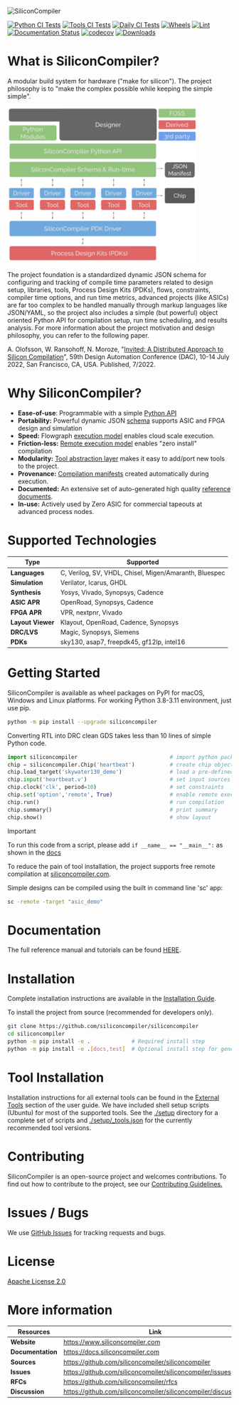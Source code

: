 ![SiliconCompiler](https://raw.githubusercontent.com/siliconcompiler/siliconcompiler/main/docs/_images/sc_logo_with_text.png)

[![Python CI Tests](https://github.com/siliconcompiler/siliconcompiler/actions/workflows/python_ci.yml/badge.svg)](https://github.com/siliconcompiler/siliconcompiler/actions/workflows/python_ci.yml)
[![Tools CI Tests](https://github.com/siliconcompiler/siliconcompiler/actions/workflows/tools_ci.yml/badge.svg)](https://github.com/siliconcompiler/siliconcompiler/actions/workflows/tools_ci.yml)
[![Daily CI Tests](https://github.com/siliconcompiler/siliconcompiler/actions/workflows/daily_ci.yml/badge.svg)](https://github.com/siliconcompiler/siliconcompiler/actions/workflows/daily_ci.yml)
[![Wheels](https://github.com/siliconcompiler/siliconcompiler/actions/workflows/wheels.yml/badge.svg?event=schedule)](https://github.com/siliconcompiler/siliconcompiler/actions/workflows/wheels.yml)
[![Lint](https://github.com/siliconcompiler/siliconcompiler/actions/workflows/lint.yml/badge.svg)](https://github.com/siliconcompiler/siliconcompiler/actions/workflows/lint.yml)
[![Documentation Status](https://readthedocs.org/projects/siliconcompiler/badge/?version=latest)](https://docs.siliconcompiler.com/en/latest/?badge=latest)
[![codecov](https://codecov.io/github/siliconcompiler/siliconcompiler/branch/main/graph/badge.svg?token=V5BQR42Q8C)](https://codecov.io/github/siliconcompiler/siliconcompiler)
[![Downloads](https://static.pepy.tech/personalized-badge/siliconcompiler?period=total&units=international_system&left_color=grey&right_color=blue&left_text=Downloads)](https://pepy.tech/project/siliconcompiler)

# What is SiliconCompiler?


A modular build system for hardware ("make for silicon"). The project philosophy is to "make the complex possible while keeping the simple simple".

![SC Overview](docs/_images/sc_overview.png)

The project foundation is a standardized dynamic JSON schema for configuring and tracking of compile time parameters related to design setup, libraries,
tools, Process Design Kits (PDKs), flows, constraints, compiler time options, and run time metrics, advanced projects (like ASICs) are far too complex
to be handled manually through markup languages like JSON/YAML, so the project also includes a simple (but powerful) object oriented Python API for
compilation setup, run time scheduling, and results analysis. For more information about the project motivation and design philosophy, you can refer
to the following paper.

A. Olofsson, W. Ransohoff, N. Moroze, "[Invited: A Distributed Approach to Silicon Compilation](docs/papers/sc_dac2022.pdf)", 59th Design Automation Conference (DAC), 10-14 July 2022, San Francisco, CA, USA. Published, 7/2022.

# Why SiliconCompiler?

* **Ease-of-use**: Programmable with a simple [Python API](https://docs.siliconcompiler.com/en/stable/reference_manual/core_api.html)
* **Portability:** Powerful dynamic JSON [schema](https://docs.siliconcompiler.com/en/stable/reference_manual/schema.html) supports ASIC and FPGA design and simulation
* **Speed:** Flowgraph [execution model](https://docs.siliconcompiler.com/en/stable/user_guide/execution_model.html) enables cloud scale execution.
* **Friction-less:** [Remote execution model](https://docs.siliconcompiler.com/en/stable/user_guide/remote_processing.html) enables "zero install" compilation
* **Modularity:** [Tool abstraction layer](https://docs.siliconcompiler.com/en/latest/development_guide/tools.html) makes it easy to add/port new tools to the project.
* **Provenance:** [Compilation manifests](https://docs.siliconcompiler.com/en/stable/user_guide/data_model.html) created automatically during execution.
* **Documented:** An extensive set of auto-generated high quality [reference documents](https://docs.siliconcompiler.com/).
* **In-use:** Actively used by Zero ASIC for commercial tapeouts at advanced process nodes.

# Supported Technologies

| Type | Supported|
|------|----------|
|**Languages**| C, Verilog, SV, VHDL, Chisel, Migen/Amaranth, Bluespec
|**Simulation**| Verilator, Icarus, GHDL
|**Synthesis**| Yosys, Vivado, Synopsys, Cadence
|**ASIC APR**| OpenRoad, Synopsys, Cadence
|**FPGA APR**| VPR, nextpnr, Vivado
|**Layout Viewer**| Klayout, OpenRoad, Cadence, Synopsys
|**DRC/LVS**| Magic, Synopsys, Siemens
|**PDKs**| sky130, asap7, freepdk45, gf12lp, intel16

# Getting Started

SiliconCompiler is available as wheel packages on PyPI for macOS, Windows and
Linux platforms. For working Python 3.8-3.11 environment, just use pip.

```sh
python -m pip install --upgrade siliconcompiler
```


Converting RTL into DRC clean GDS takes less than 10 lines of simple Python code.

```python
import siliconcompiler                             # import python package
chip = siliconcompiler.Chip('heartbeat')           # create chip object
chip.load_target('skywater130_demo')               # load a pre-defined target
chip.input('heartbeat.v')                          # set input sources
chip.clock('clk', period=10)                       # set constraints
chip.set('option','remote', True)                  # enable remote execution
chip.run()                                         # run compilation
chip.summary()                                     # print summary
chip.show()                                        # show layout
```

> [!IMPORTANT]
> To run this code from a script, please add `if __name__ == "__main__":` as shown in the [docs](https://docs.siliconcompiler.com/en/latest/user_guide/quickstart.html)

To reduce the pain of tool installation, the project supports free remote compilation at [siliconcompiler.com](https://www.siliconcompiler.com).

Simple designs can be compiled using the built in command line 'sc' app:

```sh
sc -remote -target "asic_demo"
```

# Documentation

The full reference manual and tutorials can be found [HERE](https://docs.siliconcompiler.com/).

# Installation

Complete installation instructions are available in the [Installation Guide](https://docs.siliconcompiler.com/en/stable/user_guide/installation.html).

To install the project from source (recommended for developers only).

```bash
git clone https://github.com/siliconcompiler/siliconcompiler
cd siliconcompiler
python -m pip install -e .             # Required install step
python -m pip install -e .[docs,test]  # Optional install step for generating docs and running tests
```

# Tool Installation

Installation instructions for all external tools can be found in the
[External Tools](https://docs.siliconcompiler.com/en/stable/user_guide/installation.html#external-tools) section
of the user guide. We have included shell setup scripts (Ubuntu) for most of the supported tools.
See the [./setup](./setup) directory for a complete set of scripts and [./setup/_tools.json](./setup/_tools.json) for the currently recommended tool versions.

# Contributing

SiliconCompiler is an open-source project and welcomes contributions. To find out
how to contribute to the project, see our
[Contributing Guidelines.](./CONTRIBUTING.md)

# Issues / Bugs

We use [GitHub Issues](https://github.com/siliconcompiler/siliconcompiler/issues)
for tracking requests and bugs.

# License

[Apache License 2.0](LICENSE)

# More information

| Resources | Link|
|-----------|-----|
| **Website**|  https://www.siliconcompiler.com
| **Documentation**|  https://docs.siliconcompiler.com
| **Sources**|  https://github.com/siliconcompiler/siliconcompiler
| **Issues**|  https://github.com/siliconcompiler/siliconcompiler/issues
| **RFCs**|  https://github.com/siliconcompiler/rfcs
| **Discussion**| https://github.com/siliconcompiler/siliconcompiler/discussions
